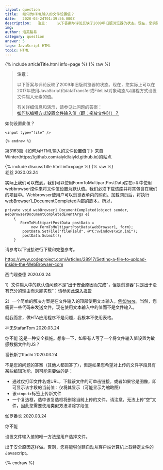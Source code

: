 ```yaml
---
layout: question
title:  如何为HTML输入的文件设置值？
date:   2020-03-24T01:39:56.000Z
description:   注意：    以下答案与评论反映了2009年旧版浏览器的状态。现在，您实际上可以在2017年使用JavaScript和dataTransfer或...
img: 
author: 泡芙路易
category: question
answer: 5
tags: JavaScript HTML
topic: HTML
---
```

<div class="article-root">
  <div class="article">
    {% include articleTitle.html info=page %}
    {% raw %}
    <div class="article-content"><blockquote>
  <p><strong><font style="vertical-align: inherit;"><font style="vertical-align: inherit;">注意：</font></font></strong></p>
  
  <p><font style="vertical-align: inherit;"><font style="vertical-align: inherit;">以下答案与评论反映了2009年旧版浏览器的状态。现在，您实际上可以在2017年使用JavaScript和dataTransfer或FileList对象动态/以编程方式设置文件输入元素的值。</font></font></p>
  
  <p><font style="vertical-align: inherit;"><font style="vertical-align: inherit;">有关详细信息和演示，请参见此问题的答案：</font></font><br><a href="https://stackoverflow.com/q/47515232/584192"><font style="vertical-align: inherit;"><font style="vertical-align: inherit;">如何以编程方式设置文件输入值（即：拖放文件时）？</font></font></a></p>
</blockquote>

<p><font style="vertical-align: inherit;"><font style="vertical-align: inherit;">如何设置此值？</font></font></p>

<pre><code>&lt;input type="file" /&gt;
</code></pre></div>
    {% endraw %}
  </div>
  <p class="winter_mark">第3163篇《如何为HTML输入的文件设置值？》来自Winter(https://github.com/aiyld/aiyld.github.io)的站点</p>
  <div class="discuss-wrapper">
    {% include discussTitle.html info=page %}
    {% raw %}
    <div class="discuss-item">
        <div class="discuss-parent">
          <div class="discuss-meta">
            <span class="discuss-user">老丝</span>
            <span class="discuss-time">2020.03.24</span>
          </div>
          <div class="discuss-comment"><p><font style="vertical-align: inherit;"><font style="vertical-align: inherit;">实际上我们可以做到。</font><font style="vertical-align: inherit;">我们可以使用FormToMultipartPostData库在c＃中使用webbrowser控件来将文件值设置为默认值。我们必须下载该库并将其包含在我们的项目中。</font><font style="vertical-align: inherit;">Webbrowser使用户可以浏览表单内的网页。</font><font style="vertical-align: inherit;">加载网页后，将执行webBrowser1_DocumentCompleted内部的脚本。</font><font style="vertical-align: inherit;">所以，</font></font></p>

<pre><code>private void webBrowser1_DocumentCompleted(object sender, WebBrowserDocumentCompletedEventArgs e)<font></font>
    {<font></font>
       FormToMultipartPostData postData = <font></font>
            new FormToMultipartPostData(webBrowser1, form);<font></font>
        postData.SetFile("fileField", @"C:\windows\win.ini");<font></font>
        postData.Submit();<font></font>
    }<font></font>
</code></pre>

<p><font style="vertical-align: inherit;"><font style="vertical-align: inherit;">请参考以下链接进行下载和完整参考。</font></font></p>

<p><a href="https://www.codeproject.com/Articles/28917/Setting-a-file-to-upload-inside-the-WebBrowser-com" rel="nofollow noreferrer">https://www.codeproject.com/Articles/28917/Setting-a-file-to-upload-inside-the-WebBrowser-com</a></p></div>
        </div></div><div class="discuss-item">
        <div class="discuss-parent">
          <div class="discuss-meta">
            <span class="discuss-user">西门理查德</span>
            <span class="discuss-time">2020.03.24</span>
          </div>
          <div class="discuss-comment"><p><font style="vertical-align: inherit;"><font style="vertical-align: inherit;">1）文件输入中的默认值问题不是“出于安全原因而完成”，但是浏览器“只是出于没有充分的理由而未能实现”：请参阅此</font></font><a href="http://jkorpela.fi/forms/file.html" rel="nofollow noreferrer"><font style="vertical-align: inherit;"><font style="vertical-align: inherit;">深入报告</font></font></a></p>

<p><font style="vertical-align: inherit;"><font style="vertical-align: inherit;">2）一个简单的解决方案是在文件输入的顶部使用文本输入，</font></font><a href="https://stackoverflow.com/a/13468539/7715532"><font style="vertical-align: inherit;"><font style="vertical-align: inherit;">例如here</font></font></a><font style="vertical-align: inherit;"><font style="vertical-align: inherit;">。</font><font style="vertical-align: inherit;">当然，您需要一些代码来发送文件，现在使用文本输入中的值而不是文件输入。</font></font></p>

<p><font style="vertical-align: inherit;"><font style="vertical-align: inherit;">就我而言，做HTA应用程序不是问题，我根本不使用表格。</font></font></p></div>
        </div></div><div class="discuss-item">
        <div class="discuss-parent">
          <div class="discuss-meta">
            <span class="discuss-user">神无StafanTom</span>
            <span class="discuss-time">2020.03.24</span>
          </div>
          <div class="discuss-comment"><p><font style="vertical-align: inherit;"><font style="vertical-align: inherit;">你不能 </font><font style="vertical-align: inherit;">这是一种安全措施。</font><font style="vertical-align: inherit;">想象一下，如果有人写了一个将文件输入值设置为敏感数据文件的JS？</font></font></p></div>
        </div></div><div class="discuss-item">
        <div class="discuss-parent">
          <div class="discuss-meta">
            <span class="discuss-user">番长斯丁Itachi</span>
            <span class="discuss-time">2020.03.24</span>
          </div>
          <div class="discuss-comment"><p><font style="vertical-align: inherit;"><font style="vertical-align: inherit;">不是您的问题的答案（其他人都回答了），但是如果您希望对上传的文件字段具有某些编辑功能，则可能需要做的是：</font></font></p>

<ul>
<li><font style="vertical-align: inherit;"><font style="vertical-align: inherit;">通过仅打印文件名或URL，下载该文件的可单击链接，或者如果它是图像，即可显示该字段的当前值：仅将其显示（可能显示为缩略图）</font></font></li>
<li><font style="vertical-align: inherit;"><font style="vertical-align: inherit;">该</font></font><code>&lt;input&gt;</code><font style="vertical-align: inherit;"><font style="vertical-align: inherit;">标签上传新文件</font></font></li>
<li><font style="vertical-align: inherit;"><font style="vertical-align: inherit;">一个复选框，选中该复选框将删除当前上传的文件。</font><font style="vertical-align: inherit;">请注意，无法上传“空”文件，因此您需要使用类似方法清除字段值</font></font></li>
</ul></div>
        </div></div><div class="discuss-item">
        <div class="discuss-parent">
          <div class="discuss-meta">
            <span class="discuss-user">伽罗番长</span>
            <span class="discuss-time">2020.03.24</span>
          </div>
          <div class="discuss-comment"><p><font style="vertical-align: inherit;"><font style="vertical-align: inherit;">你不能</font></font></p>

<p><font style="vertical-align: inherit;"><font style="vertical-align: inherit;">设置文件输入值的唯一方法是用户选择文件。</font></font></p>

<p><font style="vertical-align: inherit;"><font style="vertical-align: inherit;">出于安全原因这样做。</font><font style="vertical-align: inherit;">否则，您将能够创建自动从客户端计算机上载特定文件的Javascript。</font></font></p></div>
        </div></div>
    {% endraw %}
  </div>
<div>
